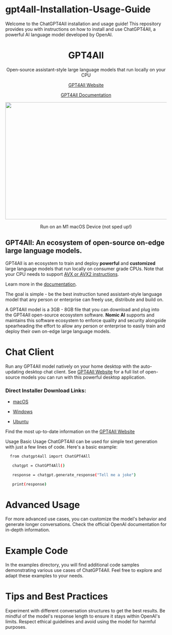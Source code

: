 # gpt4all-Installation-Usage-Guide
Welcome to the ChatGPT4All installation and usage guide! This repository provides you with instructions on how to install and use ChatGPT4All, a powerful AI language model developed by OpenAI.

<h1 align="center">GPT4All</h1>

<p align="center">Open-source assistant-style large language models that run locally on your CPU</p>


<p align="center">
<a href="https://gpt4all.io">GPT4All Website</a>
</p>

<p align="center">
<a href="https://docs.gpt4all.io">GPT4All Documentation</a>
</p>

<p align="center">
  <img width="600" height="365" src="https://user-images.githubusercontent.com/13879686/231876409-e3de1934-93bb-4b4b-9013-b491a969ebbc.gif">
</p>
<p align="center">
Run on an M1 macOS Device (not sped up!)
</p>

## GPT4All: An ecosystem of open-source on-edge large language models.
GPT4All is an ecosystem to train and deploy **powerful** and **customized** large language models that run locally on consumer grade CPUs. Note that your CPU needs to support [AVX or AVX2 instructions](https://en.wikipedia.org/wiki/Advanced_Vector_Extensions).

Learn more in the [documentation](https://docs.gpt4all.io).

The goal is simple - be the best instruction tuned assistant-style language model that any person or enterprise can freely use, distribute and build on.

A GPT4All model is a 3GB - 8GB file that you can download and plug into the GPT4All open-source ecosystem software. **Nomic AI** supports and maintains this software ecosystem to enforce quality and security alongside spearheading the effort to allow any person or enterprise to easily train and deploy their own on-edge large language models. 


# Chat Client
Run any GPT4All model natively on your home desktop with the auto-updating desktop chat client. See <a href="https://gpt4all.io">GPT4All Website</a> for a full list of open-source models you can run with this powerful desktop application.

### Direct Installer Download Links:

* [macOS](https://gpt4all.io/installers/gpt4all-installer-darwin.dmg)

* [Windows](https://gpt4all.io/installers/gpt4all-installer-win64.exe)

* [Ubuntu](https://gpt4all.io/installers/gpt4all-installer-linux.run)

Find the most up-to-date information on the [GPT4All Website](https://gpt4all.io/)

Usage
Basic Usage
ChatGPT4All can be used for simple text generation with just a few lines of code. Here's a basic example:

 ```bash
   from chatgpt4all import ChatGPT4All
   ```
```bash
   chatgpt = ChatGPT4All()
   ```

```bash
   response = chatgpt.generate_response("Tell me a joke")
   ```
```bash
   print(response)
   ```


# Advanced Usage
For more advanced use cases, you can customize the model's behavior and generate longer conversations. Check the official OpenAI documentation for in-depth information.

# Example Code
In the examples directory, you will find additional code samples demonstrating various use cases of ChatGPT4All. Feel free to explore and adapt these examples to your needs.

# Tips and Best Practices
Experiment with different conversation structures to get the best results.
Be mindful of the model's response length to ensure it stays within OpenAI's limits.
Respect ethical guidelines and avoid using the model for harmful purposes.
